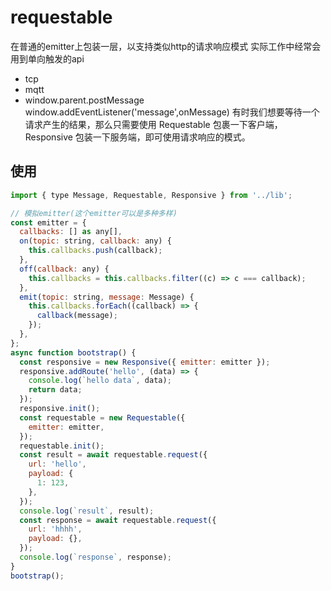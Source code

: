 # requestable

在普通的emitter上包装一层，以支持类似http的请求响应模式
实际工作中经常会用到单向触发的api
- tcp
- mqtt 
- window.parent.postMessage window.addEventListener('message',onMessage)
有时我们想要等待一个请求产生的结果，那么只需要使用 Requestable 包裹一下客户端，Responsive 包装一下服务端，即可使用请求响应的模式。


## 使用

```javascript
import { type Message, Requestable, Responsive } from '../lib';

// 模拟emitter(这个emitter可以是多种多样)
const emitter = {
  callbacks: [] as any[],
  on(topic: string, callback: any) {
    this.callbacks.push(callback);
  },
  off(callback: any) {
    this.callbacks = this.callbacks.filter((c) => c === callback);
  },
  emit(topic: string, message: Message) {
    this.callbacks.forEach((callback) => {
      callback(message);
    });
  },
};
async function bootstrap() {
  const responsive = new Responsive({ emitter: emitter });
  responsive.addRoute('hello', (data) => {
    console.log(`hello data`, data);
    return data;
  });
  responsive.init();
  const requestable = new Requestable({
    emitter: emitter,
  });
  requestable.init();
  const result = await requestable.request({
    url: 'hello',
    payload: {
      1: 123,
    },
  });
  console.log(`result`, result);
  const response = await requestable.request({
    url: 'hhhh',
    payload: {},
  });
  console.log(`response`, response);
}
bootstrap();

```
